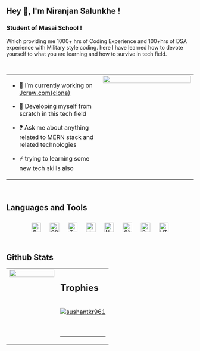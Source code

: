 ## Hey 👋, I'm Niranjan Salunkhe !  
  



### Student of Masai School !  
Which providing me 1000+ hrs of Coding Experience and 100+hrs of DSA experience with Military style coding. here I have learned how to devote yourself to what you are learning and how to survive in tech field.  
  

<br/>  


<table><tr><td valign="top" width="50%">

- 🔭 I’m currently working on [Jcrew.com(clone)](https://github.com/nsalunkhe/honorable-furniture-4728)  
  

- 🌱 Developing myself from scratch in this  tech field  
  

- ❓ Ask me about anything related to MERN stack and related technologies  
  

- ⚡ trying to learning some new tech skills also  


</td><td valign="top" width="50%">

<div align="center">
<img src="https://raw.githubusercontent.com/abhisheknaiidu/abhisheknaiidu/master/code.gif" align="center" style="width: 100%" />
</div>  


</td></tr></table>  

<br/>  


## Languages and Tools  
<div align="center">  
<a href="https://reactjs.org/" target="_blank"><img style="margin: 10px" src="https://profilinator.rishav.dev/skills-assets/react-original-wordmark.svg" alt="React" height="25" /></a>  
<a href="https://www.w3schools.com/css/" target="_blank"><img style="margin: 10px" src="https://profilinator.rishav.dev/skills-assets/css3-original-wordmark.svg" alt="CSS3" height="25" /></a>  
<a href="https://www.typescriptlang.org/" target="_blank"><img style="margin: 10px" src="https://profilinator.rishav.dev/skills-assets/typescript-original.svg" alt="TypeScript" height="25" /></a>  
<a href="https://www.javascript.com/" target="_blank"><img style="margin: 10px" src="https://profilinator.rishav.dev/skills-assets/javascript-original.svg" alt="JavaScript" height="25" /></a>  
<a href="https://nodejs.org/" target="_blank"><img style="margin: 10px" src="https://profilinator.rishav.dev/skills-assets/nodejs-original-wordmark.svg" alt="Node.js" height="25" /></a>  
<a href="https://github.com/" target="_blank"><img style="margin: 10px" src="https://profilinator.rishav.dev/skills-assets/git-scm-icon.svg" alt="Git" height="25" /></a>  
<a href="https://redux.js.org/" target="_blank"><img style="margin: 10px" src="https://profilinator.rishav.dev/skills-assets/redux-original.svg" alt="Redux" height="25" /></a>  
<a href="https://en.wikipedia.org/wiki/HTML5" target="_blank"><img style="margin: 10px" src="https://profilinator.rishav.dev/skills-assets/html5-original-wordmark.svg" alt="HTML5" height="25" /></a>  
</div>  

<br/>  


## Github Stats  
<table><tr><td valign="top" width="50%">

<img src="https://github-readme-stats.vercel.app/api?username=nsalunkhe&show_icons=true&count_private=true&hide_border=true" align="left" style="width: 100%" />

</td><td valign="top" width="50%">


## Trophies

<br/>  
<a href="https://github.com/ryo-ma/github-profile-trophy"><img src="https://github-profile-trophy.vercel.app/?username=nsalunkhe&theme=buddhism&no-frame=true&no-bg=true&margin-w=4" alt="sushantkr961" /></a>
<br/>  
   

<br/>  


<br />

----
